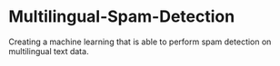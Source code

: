 # Multilingual-Spam-Detection
Creating a machine learning that is able to perform spam detection on multilingual text data.   
